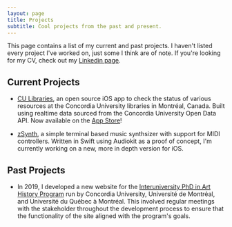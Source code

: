 ```yaml
---
layout: page
title: Projects
subtitle: Cool projects from the past and present.
---
```


This page contains a list of my current and past projects. I haven't listed every project I've worked on, just some I think are of note. If you're looking for my CV, check out my [Linkedin page](https://www.linkedin.com/in/markjamesm/).


## Current Projects

- [CU Libraries](https://github.com/markjamesm/CU-Libraries), an open source iOS app to check the status of various resources at the Concordia University libraries in Montréal, Canada. Built using realtime data sourced from the Concordia University Open Data API. Now available on the [App Store](https://apps.apple.com/ca/app/cu-libraries/id1500109652)!

- [zSynth](https://github.com/markjamesm/ZSynth), a simple terminal based music synthsizer with support for MIDI controllers. Written in Swift using Audiokit as a proof of concept, I'm currently working on a new, more in depth version for iOS. 


## Past Projects

- In 2019, I developed a new website for the [Interuniversity PhD in Art History Program](http://docinterhar.org) run by Concordia University, Université de Montréal, and Université du Québec à Montréal. This involved regular meetings with the stakeholder throughout the development process to ensure that the functionality of the site aligned with the program's goals.
